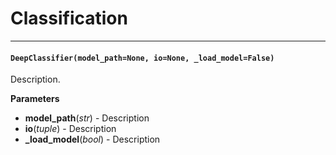 # Classification
___

#### `DeepClassifier(model_path=None, io=None, _load_model=False)`
Description.

  **Parameters** 
   - **model_path**(_str_) - Description
   - **io**(_tuple_) - Description
   - **_load_model**(_bool_) - Description
